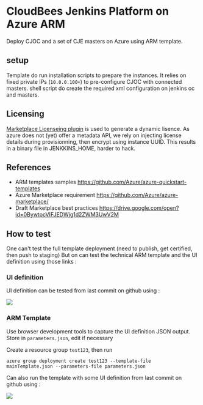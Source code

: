 # CloudBees Jenkins Platform on Azure ARM

Deploy CJOC and a set of CJE masters on Azure using ARM template.

## setup

Template do run installation scripts to prepare the instances.
It relies on fixed private IPs (`10.0.0.100+`) to pre-configure CJOC with connected masters.
shell script do create the required xml configuration on jenkins oc and masters.

## Licensing

[Marketplace Licenseing plugin](https://github.com/cloudbees/marketplace-licensing-plugin) is used
to generate a dynamic lisence. As azure does not (yet) offer a metadata API, we rely on
injecting license details during provisionning, then encrypt using instance UUID. This
results in a binary file in JENKKINS_HOME, harder to hack.

## References

* ARM templates samples https://github.com/Azure/azure-quickstart-templates
* Azure Marketplace requirement https://github.com/Azure/azure-marketplace/
* Draft Marketplace best practices https://drive.google.com/open?id=0BywtocVIFJEDWjg1d2ZWM3UwV2M

## How to test

One can't test the full template deployment (need to publish, get certified, then push to staging)
But on can test the technical ARM template and the UI definition using those links :

### UI definition

UI definition can be tested from last commit on github using : 

<a href='https://portal.azure.com/#blade/Microsoft_Azure_Compute/CreateMultiVmWizardBlade/internal_bladeCallId/anything/internal_bladeCallerParams/{"initialData":{},"providerConfig":{"createUiDefinition":"https%3A%2F%2Fraw.githubusercontent.com%2Fcloudbees%2Fazure-arm-template%2Fpreview%2FcreateUiDefinition.json"}}' target="_blank">
    <img src="http://azuredeploy.net/deploybutton.png"/>
</a>

### ARM Template

Use browser development tools to capture the UI definition JSON output. Store in `parameters.json`, edit if necessary

Create a resource group `test123`, then run
 
```
azure group deployment create test123 --template-file mainTemplate.json --parameters-file parameters.json
```


Can also run the template with some UI definition from last commit on github using : 

<a href="https://portal.azure.com/#create/Microsoft.Template/uri/https%3A%2F%2Fraw.githubusercontent.com%2Fcloudbees%2Fazure-arm-template%2Fpreview%2FmainTemplate.json" target="_blank">
    <img src="http://azuredeploy.net/deploybutton.png"/>
</a>


